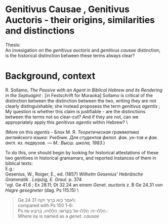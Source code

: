 # Genitivus Causae , Genitivus Auctoris - their origins, similarities and distinctions

Thesis:\
An invesigation on the *genitivus auctoris* and *genitivus causae* distinction; is the historical distinction between these terms always clear?

# Background, context
R. Sollamo, *The Passive with an Agent in Biblical Hebrew and its Rendering in the Septuagint* : [in Festschrift for Muraoka]
Sollamo is critical of the distinction between the distinction between the two, writing they are not clearly distinguishable; she instead proposess the term *genitivus agentis* ; \
My question is whether this claim is justifiable - are the distinctions between the terms not so clear-cut? And if they are not, can we appropriately apply this *genitivus agentis* within Hebrew? \

(More on this *agentis* - Блох М. Я. *Теоретическая грамматика английского языка: Учебник. Для студентов филол. фак. ун-тов и фак. англ. яз. педвузов. — М.: Высш. школа, 1983.*)

To do this, one should begin by looking for historical attestations of these two genitives in historical gramamars, and reported instances of them in biblical texts:\
E.g.:\
Gesenius, W., Roiger, E., ed. (1857) *Wilhelm Gesenius' Hebräische Grammatik . Leipzig, E. Graul.* p. 374 \
'vgl. Ge 41.6 ; Ex 28.11; Dt 32.24 an einem *Genet. auctoris* z. B Ge 24.31 *von Hagre gesegneter* (dag. Ps 115.15) \

> Ge 24 31 וַיֹּ֕אמֶר בֹּ֖וא בְּר֣וּךְ יְהוָ֑ה:\
compared with Ps 150 1-6:\
> Ps הַלְלוּ-יָהּ: הַלְלוּ-אֵל בְּקָדְשׁוֹ; הַלְלוּהוּ, בִּרְקִיעַ עֻזּוֹ.:\
Where עֻזּוֹ is named as a *genet. causae* 
